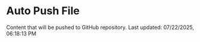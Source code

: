 # Auto Push File

Content that will be pushed to GitHub repository.
Last updated: 07/22/2025, 06:18:13 PM